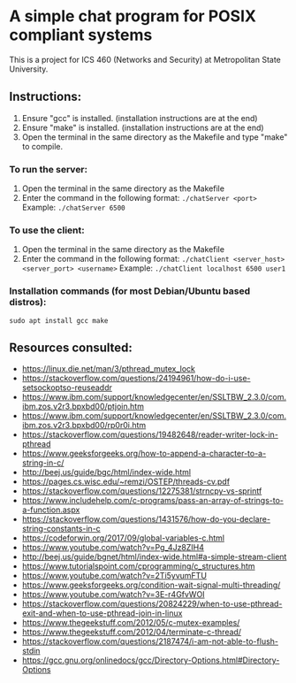 # A simple chat program for POSIX compliant systems

This is a project for ICS 460 (Networks and Security) at Metropolitan State University.

## Instructions:
1. Ensure "gcc" is installed. (installation instructions are at the end)
2. Ensure "make" is installed. (installation instructions are at the end)
3. Open the terminal in the same directory as the Makefile and type "make" to compile.

### To run the server:
1. Open the terminal in the same directory as the Makefile
2. Enter the command in the following format: `./chatServer <port>`
   Example: `./chatServer 6500`

### To use the client:
1. Open the terminal in the same directory as the Makefile
2. Enter the command in the following format: `./chatClient <server_host> <server_port> <username>`
   Example: `./chatClient localhost 6500 user1`

### Installation commands (for most Debian/Ubuntu based distros):
`sudo apt install gcc make`

## Resources consulted:

* https://linux.die.net/man/3/pthread_mutex_lock
* https://stackoverflow.com/questions/24194961/how-do-i-use-setsockoptso-reuseaddr
* https://www.ibm.com/support/knowledgecenter/en/SSLTBW_2.3.0/com.ibm.zos.v2r3.bpxbd00/ptjoin.htm
* https://www.ibm.com/support/knowledgecenter/en/SSLTBW_2.3.0/com.ibm.zos.v2r3.bpxbd00/rp0r0i.htm
* https://stackoverflow.com/questions/19482648/reader-writer-lock-in-pthread
* https://www.geeksforgeeks.org/how-to-append-a-character-to-a-string-in-c/
* http://beej.us/guide/bgc/html/index-wide.html
* https://pages.cs.wisc.edu/~remzi/OSTEP/threads-cv.pdf
* https://stackoverflow.com/questions/12275381/strncpy-vs-sprintf
* https://www.includehelp.com/c-programs/pass-an-array-of-strings-to-a-function.aspx
* https://stackoverflow.com/questions/1431576/how-do-you-declare-string-constants-in-c
* https://codeforwin.org/2017/09/global-variables-c.html
* https://www.youtube.com/watch?v=Pg_4Jz8ZIH4
* http://beej.us/guide/bgnet/html/index-wide.html#a-simple-stream-client
* https://www.tutorialspoint.com/cprogramming/c_structures.htm
* https://www.youtube.com/watch?v=2Ti5yvumFTU
* https://www.geeksforgeeks.org/condition-wait-signal-multi-threading/
* https://www.youtube.com/watch?v=3E-r4GfvWOI
* https://stackoverflow.com/questions/20824229/when-to-use-pthread-exit-and-when-to-use-pthread-join-in-linux
* https://www.thegeekstuff.com/2012/05/c-mutex-examples/
* https://www.thegeekstuff.com/2012/04/terminate-c-thread/
* https://stackoverflow.com/questions/2187474/i-am-not-able-to-flush-stdin
* https://gcc.gnu.org/onlinedocs/gcc/Directory-Options.html#Directory-Options

